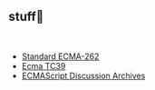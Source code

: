 ## stuff📖

<br>

- [Standard ECMA-262](https://www.ecma-international.org/publications/standards/Ecma-262.htm)
- [Ecma TC39](https://github.com/tc39)
- [ECMAScript Discussion Archives](https://esdiscuss.org/)

